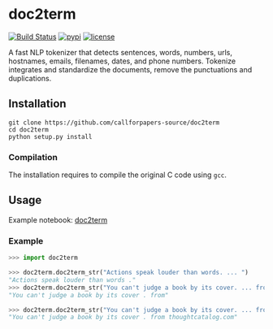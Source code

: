 # doc2term

[![Build Status](https://travis-ci.com/callforpapers-source/doc2term.svg?branch=main)](https://travis-ci.com/callforpapers-source/doc2term)
[![pypi](https://badge.fury.io/py/doc2term.svg)](https://pypi.org/project/doc2term/)
[![license](https://img.shields.io/:license-Apache%202-blue.svg)](http://github.com/callforpapers-source/doc2term/blob/master/LICENSE.txt)

A fast NLP tokenizer that detects sentences, words, numbers, urls, hostnames, emails, filenames, dates, and phone numbers. Tokenize integrates and standardize the documents, remove the punctuations and duplications.

## Installation

```
git clone https://github.com/callforpapers-source/doc2term
cd doc2term
python setup.py install
```

### Compilation

The installation requires to compile the original C code using `gcc`.

## Usage

Example notebook: [doc2term](https://nbviewer.jupyter.org/github/callforpapers-source/doc2term/blob/main/examples/doc2term.ipynb)

### Example

```python
>>> import doc2term

>>> doc2term.doc2term_str("Actions speak louder than words. ... ")
"Actions speak louder than words ."
>>> doc2term.doc2term_str("You can't judge a book by its cover. ... from thoughtcatalog.com")
"You can't judge a book by its cover . from"

>>> doc2term.doc2term_str("You can't judge a book by its cover. ... from thoughtcatalog.com", include_hosts_files=1)
"You can't judge a book by its cover . from thoughtcatalog.com"
```
